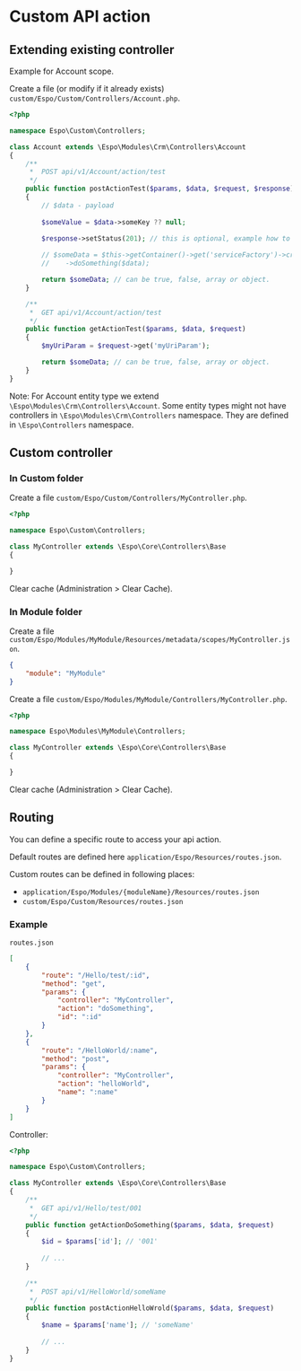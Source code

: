 # Custom API action

## Extending existing controller

Example for Account scope.

Create a file (or modify if it already exists) `custom/Espo/Custom/Controllers/Account.php`.

```php
<?php

namespace Espo\Custom\Controllers;

class Account extends \Espo\Modules\Crm\Controllers\Account
{
    /**
     *  POST api/v1/Account/action/test
     */
    public function postActionTest($params, $data, $request, $response)
    {
        // $data - payload
        
        $someValue = $data->someKey ?? null;

        $response->setStatus(201); // this is optional, example how to set custom response status code
        
        // $someData = $this->getContainer()->get('serviceFactory')->create('MyService')
        //    ->doSomething($data);

        return $someData; // can be true, false, array or object.
    }

    /**
     *  GET api/v1/Account/action/test
     */
    public function getActionTest($params, $data, $request)
    {
        $myUriParam = $request->get('myUriParam');

        return $someData; // can be true, false, array or object.
    }
}
```

Note: For Account entity type we extend `\Espo\Modules\Crm\Controllers\Account`. Some entity types might not have controllers in `\Espo\Modules\Crm\Controllers` namespace. They are defined in `\Espo\Controllers` namespace.

## Custom controller

### In Custom folder

Create a file  `custom/Espo/Custom/Controllers/MyController.php`.

```php
<?php

namespace Espo\Custom\Controllers;

class MyController extends \Espo\Core\Controllers\Base
{

}
```

Clear cache (Administration > Clear Cache).

### In Module folder

Create a file `custom/Espo/Modules/MyModule/Resources/metadata/scopes/MyController.json`.

```json
{
    "module": "MyModule"
}
```

Create a file `custom/Espo/Modules/MyModule/Controllers/MyController.php`.

```php
<?php

namespace Espo\Modules\MyModule\Controllers;

class MyController extends \Espo\Core\Controllers\Base
{

}
```

Clear cache (Administration > Clear Cache).

## Routing

You can define a specific route to access your api action.

Default routes are defined here `application/Espo/Resources/routes.json`.

Custom routes can be defined in following places:

* `application/Espo/Modules/{moduleName}/Resources/routes.json`
* `custom/Espo/Custom/Resources/routes.json`

### Example

`routes.json`

```json
[
    {
        "route": "/Hello/test/:id",
        "method": "get",
        "params": {
            "controller": "MyController",
            "action": "doSomething",
            "id": ":id"
        }
    },
    {
        "route": "/HelloWorld/:name",
        "method": "post",
        "params": {
            "controller": "MyController",
            "action": "helloWorld",
            "name": ":name"
        }
    }
]
```

Controller:

```php
<?php

namespace Espo\Custom\Controllers;

class MyController extends \Espo\Core\Controllers\Base
{
    /**
     *  GET api/v1/Hello/test/001
     */
    public function getActionDoSomething($params, $data, $request)
    {
        $id = $params['id']; // '001'
        
        // ...
    }
    
    /**
     *  POST api/v1/HelloWorld/someName
     */
    public function postActionHelloWrold($params, $data, $request)
    {
        $name = $params['name']; // 'someName'
        
        // ...
    }
}
```


